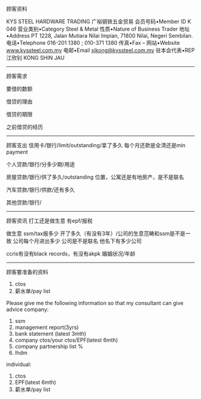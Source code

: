顾客资料

KYS STEEL HARDWARE TRADING 广裕钢铁五金贸易
会员号码•Member ID
K 046
营业类别•Category
Steel & Metal
性质•Nature of Business
Trader
地址•Address
PT 1228, Jalan Mutiara Nilai Impian, 71800 Nilai, Negeri Sembilan.
电话•Telephone
016-201 1380 ; 010-371 1380
传真•Fax
–
网站•Website
www.kyssteel.com.my
电邮•Email
sjkong@kyssteel.com.my
驻本会代表•REP
江欣钊 KONG SHIN JAU
 

-----------------
顾客需求


要借的数额

借贷的理由

借贷的期限

之前借贷的经历


--------------
顾客支出
信用卡/银行/limit/outstanding/拿了多久
每个月还款是全清还是min payment

个人贷款/银行/分多少期/用途

房屋贷款/银行/供了多久/outstanding
位置，公寓还是有地房产，是不是联名

汽车贷款/银行/供款/还有多久

其他贷款/银行/

-----------
顾客资讯
打工还是做生意
有epf/报税

做生意 ssm/tax报多少
开了多久（有没有3年）/公司的生意范畴和ssm是不是一致
公司每个月进出多少
公司是不是联名
他名下有多少公司

ccris有没有black records，有没有akpk
婚姻状况/年龄

-------
顾客要准备的资料
1. ctos
2. 薪水单/pay list

Please give me the following information so that my consultant can give advice
company:
1. ssm
2. management report(3yrs)
3. bank statement (latest 3mth)
4. company ctos/your ctos/EPF(latest 6mth)
5. company partnership list %
6. lhdm

 individual:
 1. ctos
 2. EPF(latest 6mth)
 3. 薪水单/pay list
 




